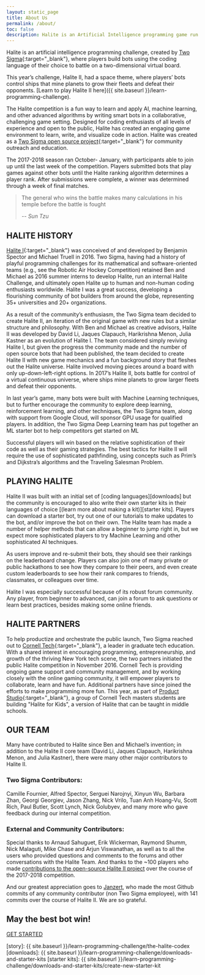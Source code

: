 ```yaml
---
layout: static_page
title: About Us
permalink: /about/
toc: false
description: Halite is an Artificial Intelligence programming game run by Two Sigma where players build smart bots that battle on a virtual two-dimensional board.
---
```


Halite is an artificial intelligence programming challenge, created by [Two Sigma](https://www.twosigma.com){:target="_blank"}, where players build bots using the coding language of their choice to battle on a two-dimensional virtual board.
 
This year’s challenge, Halite II, had a space theme, where players’ bots control ships that mine planets to grow their fleets and defeat their opponents. [Learn to play Halite II here]({{ site.baseurl }}/learn-programming-challenge).
 
The Halite competition is a fun way to learn and apply AI, machine learning, and other advanced algorithms by writing smart bots in a collaborative, challenging game setting. Designed for coding enthusiasts of all levels of experience and open to the public, Halite has created an engaging game environment to learn, write, and visualize code in action.  Halite was created as a [Two Sigma open source project](http://opensource.twosigma.com){:target="_blank"} for community outreach and education.
 
The 2017-2018 season ran October- January, with participants able to join up until the last week of the competition. Players submitted bots that play games against other bots until the Halite ranking algorithm determines a player rank. After submissions were complete, a winner was determined through a week of final matches.

> The general who wins the battle makes many calculations in his temple before the battle is fought
>
> <cite>-- Sun Tzu</cite>

## HALITE HISTORY
[Halite I](https://2016.halite.io){:target="_blank"} was conceived of and developed by Benjamin Spector and Michael Truell in 2016. Two Sigma, having had a history of playful programming challenges for its mathematical and software-oriented teams (e.g., see the Robotic Air Hockey Competition) retained Ben and Michael as 2016 summer interns to develop Halite, run an internal Halite Challenge, and ultimately open Halite up to human and non-human coding enthusiasts worldwide. Halite I was a great success, developing a flourishing community of bot builders from around the globe, representing 35+ universities and 20+ organizations.

As a result of the community’s enthusiasm, the Two Sigma team decided to create Halite II, an iteration of the original game with new rules but a similar structure and philosophy. With Ben and Michael as creative advisors, Halite II was developed by David Li, Jaques Clapauch, Harikrishna Menon, Julia Kastner as an evolution of Halite I. The team considered simply reviving Halite I, but given the progress the community made and the number of open source bots that had been published, the team decided to create Halite II with new game mechanics and a fun background story that fleshes out the Halite universe. Halite involved moving pieces around a board with only up-down-left-right options. In 2017’s Halite II, bots battle for control of a virtual continuous universe, where ships mine planets to grow larger fleets and defeat their opponents.

In last year’s game, many bots were built with Machine Learning techniques, but to further encourage the community to explore deep learning, reinforcement learning, and other techniques, the Two Sigma team, along with support from Google Cloud, will sponsor GPU usage for qualified players. In addition, the Two Sigma Deep Learning team has put together an ML starter bot to help competitors get started on ML
 
Successful players will win based on the relative sophistication of their code as well as their gaming strategies. The best tactics for Halite II will require the use of sophisticated pathfinding, using concepts such as Prim’s and Dijkstra’s algorithms and the Traveling Salesman Problem.

## PLAYING HALITE
Halite II was built with an initial set of [coding languages][downloads] but the community is encouraged to also write their own starter kits in their languages of choice [(learn more about making a kit)][starter kits]. Players can download a starter bot, try out one of our tutorials to make updates to the bot, and/or improve the bot on their own. The Halite team has made a number of helper methods that can allow a beginner to jump right in, but we expect more sophisticated players to try Machine Learning and other sophisticated AI techniques.

As users improve and re-submit their bots, they should see their rankings on the leaderboard change. Players can also join one of many private or public hackathons to see how they compare to their peers, and even create custom leaderboards to see how their rank compares to friends, classmates, or colleagues over time.

Halite I was especially successful because of its robust forum community. Any player, from beginner to advanced, can join a forum to ask questions or learn best practices, besides making some online friends.

## HALITE PARTNERS
To help productize and orchestrate the public launch, Two Sigma reached out to [Cornell Tech](https://tech.cornell.edu/){:target="_blank"}, a leader in graduate tech education. With a shared interest in encouraging programming, entrepreneurship, and growth of the thriving New York tech scene, the two partners initiated the public Halite competition in November 2016. Cornell Tech is providing ongoing game support and community management, and by working closely with the online gaming community, it will empower players to collaborate, learn and have fun. Additional partners have since joined the efforts to make programming more fun. This year, as part of [Product Studio](https://tech.cornell.edu/studio/curriculum/product-studio){:target="_blank"}, a group of Cornell Tech masters students are building "Halite for Kids", a version of Halite that can be taught in middle schools.

## OUR TEAM
Many have contributed to Halite since Ben and Michael’s invention; in addition to the Halite II core team (David Li, Jaques Clapauch, Harikrishna Menon, and Julia Kastner), there were many other major contributors to Halite II.

### Two Sigma Contributors:
Camille Fournier, Alfred Spector, Serguei Narojnyi, Xinyun Wu, Barbara Zhan, Georgi Georgiev, Jason Zhang, Nick Vrilo, Tuan Anh Hoang-Vu, Scott Rich, Paul Butler, Scott Lynch, Nick Golubyev, and many more who gave feedback during our internal competition.

### External and Community Contributors:
Special thanks to Arnaud Sahuguet, Erik Wickerman, Raymond Shumm, Nick Malaguti, Mike Chase and Arjun Viswanathan, as well as to all the users who provided questions and comments to the forums and other conversations with the Halite Team. And thanks to the ~100 players who made [contributions to the open-source Halite II project](https://github.com/HaliteChallenge/Halite-II/graphs/contributors?from=2016-10-12&to=2018-01-31&type=c) over the course of the 2017-2018 competition.

And our greatest appreciation goes to [Janzert](https://github.com/Janzert), who made the most Github commits of any community contributor (non Two Sigma employee), with 141 commits over the course of Halite II. We are so grateful.

## May the best bot win!


<div class="ha-button-container btn-center">
    <div>
        <a class="ha-button" href="/learn-programming-challenge"><span>GET STARTED</span></a>
    </div>
</div>

[story]: {{ site.baseurl }}/learn-programming-challenge/the-halite-codex
[downloads]: {{ site.baseurl }}/learn-programming-challenge/downloads-and-starter-kits
[starter kits]: {{ site.baseurl }}/learn-programming-challenge/downloads-and-starter-kits/create-new-starter-kit
